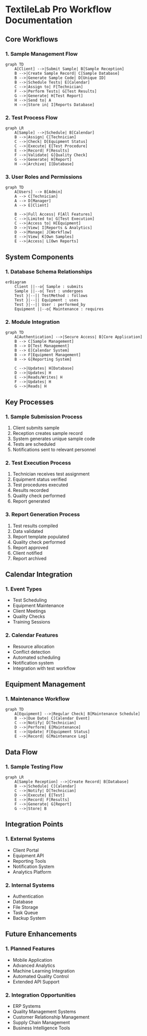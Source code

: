 # TextileLab Pro Workflow Documentation

## Core Workflows

### 1. Sample Management Flow
```mermaid
graph TD
    A[Client] -->|Submit Sample| B[Sample Reception]
    B -->|Create Sample Record| C[Sample Database]
    B -->|Generate Sample Code| D[Unique ID]
    B -->|Schedule Tests| E[Calendar]
    C -->|Assign to| F[Technician]
    F -->|Perform Tests| G[Test Results]
    G -->|Generate| H[Test Report]
    H -->|Send to| A
    H -->|Store in| I[Reports Database]
```

### 2. Test Process Flow
```mermaid
graph LR
    A[Sample] -->|Schedule| B[Calendar]
    B -->|Assign| C[Technician]
    C -->|Check| D[Equipment Status]
    C -->|Execute| E[Test Procedure]
    E -->|Record| F[Results]
    F -->|Validate| G[Quality Check]
    G -->|Generate| H[Report]
    H -->|Archive| I[Database]
```

### 3. User Roles and Permissions
```mermaid
graph TD
    A[Users] --> B[Admin]
    A --> C[Technician]
    A --> D[Manager]
    A --> E[Client]

    B -->|Full Access| F[All Features]
    C -->|Limited to| G[Test Execution]
    C -->|Access to| H[Equipment]
    D -->|View| I[Reports & Analytics]
    D -->|Manage| J[Workflow]
    E -->|View| K[Own Samples]
    E -->|Access| L[Own Reports]
```

## System Components

### 1. Database Schema Relationships
```mermaid
erDiagram
    Client ||--o{ Sample : submits
    Sample ||--o{ Test : undergoes
    Test }|--|| TestMethod : follows
    Test }|--|| Equipment : uses
    Test }|--|| User : performed_by
    Equipment ||--o{ Maintenance : requires
```

### 2. Module Integration
```mermaid
graph TD
    A[Authentication] -->|Secure Access| B[Core Application]
    B --> C[Sample Management]
    B --> D[Test Management]
    B --> E[Calendar System]
    B --> F[Equipment Management]
    B --> G[Reporting System]
    
    C -->|Updates| H[Database]
    D -->|Updates| H
    E -->|Reads/Writes| H
    F -->|Updates| H
    G -->|Reads| H
```

## Key Processes

### 1. Sample Submission Process
1. Client submits sample
2. Reception creates sample record
3. System generates unique sample code
4. Tests are scheduled
5. Notifications sent to relevant personnel

### 2. Test Execution Process
1. Technician receives test assignment
2. Equipment status verified
3. Test procedures executed
4. Results recorded
5. Quality check performed
6. Report generated

### 3. Report Generation Process
1. Test results compiled
2. Data validated
3. Report template populated
4. Quality check performed
5. Report approved
6. Client notified
7. Report archived

## Calendar Integration

### 1. Event Types
- Test Scheduling
- Equipment Maintenance
- Client Meetings
- Quality Checks
- Training Sessions

### 2. Calendar Features
- Resource allocation
- Conflict detection
- Automated scheduling
- Notification system
- Integration with test workflow

## Equipment Management

### 1. Maintenance Workflow
```mermaid
graph TD
    A[Equipment] -->|Regular Check| B[Maintenance Schedule]
    B -->|Due Date| C[Calendar Event]
    C -->|Notify| D[Technician]
    D -->|Perform| E[Maintenance]
    E -->|Update| F[Equipment Status]
    E -->|Record| G[Maintenance Log]
```

## Data Flow

### 1. Sample Testing Flow
```mermaid
graph LR
    A[Sample Reception] -->|Create Record| B[Database]
    B -->|Schedule| C[Calendar]
    C -->|Notify| D[Technician]
    D -->|Execute| E[Test]
    E -->|Record| F[Results]
    F -->|Generate| G[Report]
    G -->|Store| B
```

## Integration Points

### 1. External Systems
- Client Portal
- Equipment API
- Reporting Tools
- Notification System
- Analytics Platform

### 2. Internal Systems
- Authentication
- Database
- File Storage
- Task Queue
- Backup System

## Future Enhancements

### 1. Planned Features
- Mobile Application
- Advanced Analytics
- Machine Learning Integration
- Automated Quality Control
- Extended API Support

### 2. Integration Opportunities
- ERP Systems
- Quality Management Systems
- Customer Relationship Management
- Supply Chain Management
- Business Intelligence Tools
